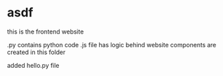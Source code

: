 # asdf
this is the frontend website

.py contains python code
.js file has logic behind website
components are created in this folder

added hello.py file
